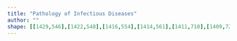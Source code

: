 ```yaml
---
title: "Pathology of Infectious Diseases"
author: ""
shape: [[1429,546],[1422,548],[1416,554],[1414,561],[1411,710],[1409,722],[1410,739],[1408,779],[1408,836],[1406,843],[1406,853],[1408,861],[1402,1014],[1401,1086],[1398,1136],[1398,1188],[1396,1203],[1394,1277],[1390,1317],[1388,1447],[1393,1455],[1404,1457],[1439,1456],[1446,1453],[1448,1446],[1449,1394],[1452,1368],[1454,1263],[1456,1252],[1458,1143],[1461,1107],[1461,1062],[1463,1045],[1463,1008],[1466,955],[1469,817],[1472,772],[1474,646],[1476,636],[1481,628],[1487,626],[1512,626],[1514,624],[1519,610],[1519,593],[1523,558],[1522,549],[1515,546],[1478,548],[1440,546]]
---
```

